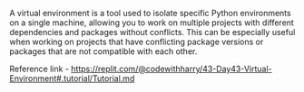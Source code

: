 A virtual environment is a tool used to isolate specific Python environments on a single machine, allowing you to work on multiple projects with different dependencies and packages without conflicts. This can be especially useful when working on projects that have conflicting package versions or packages that are not compatible with each other.

Reference link - https://replit.com/@codewithharry/43-Day43-Virtual-Environment#.tutorial/Tutorial.md